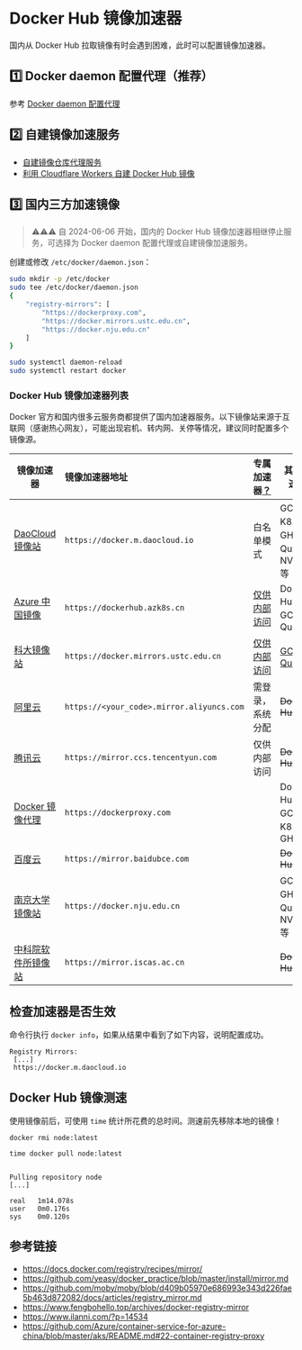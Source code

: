 # Docker Hub 镜像加速器

国内从 Docker Hub 拉取镜像有时会遇到困难，此时可以配置镜像加速器。

## 1️⃣ Docker daemon 配置代理（推荐）

参考 [Docker daemon 配置代理](https://docs.docker.com/config/daemon/systemd/#httphttps-proxy)

## 2️⃣ 自建镜像加速服务

- [自建镜像仓库代理服务](https://github.com/bboysoulcn/registry-mirror)
- [利用 Cloudflare Workers 自建 Docker Hub 镜像](https://github.com/ImSingee/hammal)

## 3️⃣ 国内三方加速镜像

> ⚠️⚠️⚠️ 自 2024-06-06 开始，国内的 Docker Hub 镜像加速器相继停止服务，可选择为 Docker daemon 配置代理或自建镜像加速服务。

创建或修改 `/etc/docker/daemon.json`：

```bash
sudo mkdir -p /etc/docker
sudo tee /etc/docker/daemon.json
{
    "registry-mirrors": [
        "https://dockerproxy.com",
        "https://docker.mirrors.ustc.edu.cn",
        "https://docker.nju.edu.cn"
    ]
}

sudo systemctl daemon-reload
sudo systemctl restart docker
```

### Docker Hub 镜像加速器列表

Docker 官方和国内很多云服务商都提供了国内加速器服务。以下镜像站来源于互联网（感谢热心网友），可能出现宕机、转内网、关停等情况，建议同时配置多个镜像源。

| 镜像加速器                                                                                                                         | 镜像加速器地址                            | 专属加速器[？](# "需登录后获取平台分配的专属加速器")                          | 其它加速[？](# "支持哪些镜像来源的镜像加速")                                                                           |
| ---------------------------------------------------------------------------------------------------------------------------------- | :---------------------------------------- | ----------------------------------------------------------------------------- | ---------------------------------------------------------------------------------------------------------------------- |
| [DaoCloud 镜像站](https://github.com/DaoCloud/public-image-mirror)                                                                 | `https://docker.m.daocloud.io`            | 白名单模式                                                                    | GCR、K8S、GHCR、Quay、NVCR 等                                                                                          |
| [Azure 中国镜像](https://github.com/Azure/container-service-for-azure-china/blob/master/aks/README.md#22-container-registry-proxy) | `https://dockerhub.azk8s.cn`              | [仅供内部访问](https://mirror.azk8s.cn/help/docker-registry-proxy-cache.html) | Docker Hub、GCR、Quay                                                                                                  |
| [科大镜像站](https://mirrors.ustc.edu.cn/help/dockerhub.html)                                                                      | `https://docker.mirrors.ustc.edu.cn`      | [仅供内部访问](https://mirrors.ustc.edu.cn/help/dockerhub.html)               | [GCR](https://github.com/ustclug/mirrorrequest/issues/91)、[Quay](https://github.com/ustclug/mirrorrequest/issues/135) |
| [阿里云](https://cr.console.aliyun.com)                                                                                            | `https://<your_code>.mirror.aliyuncs.com` | 需登录，系统分配                                                              | ~~Docker Hub~~                                                                                                         |
| [腾讯云](https://cloud.tencent.com/document/product/457/9113)                                                                      | `https://mirror.ccs.tencentyun.com`       | 仅供内部访问                                                                  | ~~Docker Hub~~                                                                                                         |
| [Docker 镜像代理](https://dockerproxy.com)                                                                                         | `https://dockerproxy.com`                 |                                                                               | Docker Hub、GCR、K8S、GHCR                                                                                             |
| [百度云](https://cloud.baidu.com/doc/CCE/s/Yjxppt74z#%E4%BD%BF%E7%94%A8dockerhub%E5%8A%A0%E9%80%9F%E5%99%A8)                       | `https://mirror.baidubce.com`             |                                                                               | ~~Docker Hub~~                                                                                                         |
| [南京大学镜像站](https://doc.nju.edu.cn/books/35f4a)                                                                               | `https://docker.nju.edu.cn`               |                                                                               | GCR、GHCR、Quay、NVCR 等                                                                                               |
| [中科院软件所镜像站](https://mirror.iscas.ac.cn/mirror/docker.html)                                                                | `https://mirror.iscas.ac.cn`              |                                                                               | ~~Docker Hub~~                                                                                                         |

## 检查加速器是否生效

命令行执行 `docker info`，如果从结果中看到了如下内容，说明配置成功。

```shell
Registry Mirrors:
 [...]
 https://docker.m.daocloud.io
```

## Docker Hub 镜像测速

使用镜像前后，可使用 `time` 统计所花费的总时间。测速前先移除本地的镜像！

```shell
docker rmi node:latest

time docker pull node:latest


Pulling repository node
[...]

real   1m14.078s
user   0m0.176s
sys    0m0.120s
```

## 参考链接

- https://docs.docker.com/registry/recipes/mirror/
- https://github.com/yeasy/docker_practice/blob/master/install/mirror.md
- https://github.com/moby/moby/blob/d409b05970e686993e343d226fae5b463d872082/docs/articles/registry_mirror.md
- https://www.fengbohello.top/archives/docker-registry-mirror
- https://www.ilanni.com/?p=14534
- https://github.com/Azure/container-service-for-azure-china/blob/master/aks/README.md#22-container-registry-proxy
